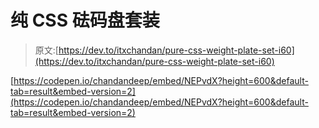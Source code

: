 # 纯 CSS 砝码盘套装

> 原文:[https://dev.to/itxchandan/pure-css-weight-plate-set-i60](https://dev.to/itxchandan/pure-css-weight-plate-set-i60)

[https://codepen.io/chandandeep/embed/NEPvdX?height=600&default-tab=result&embed-version=2](https://codepen.io/chandandeep/embed/NEPvdX?height=600&default-tab=result&embed-version=2)